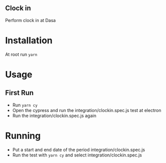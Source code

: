 ## Clock in

 Perform clock in at Dasa
 
# Installation

At root run `yarn`

# Usage

## First Run

- Run `yarn cy`
- Open the cypress and run the integration/clockin.spec.js test at electron
- Run the integration/clockin.spec.js again

# Running

- Put a start and end date of the period integration/clockin.spec.js
- Run the test with `yarn cy` and select integration/clockin.spec.js
